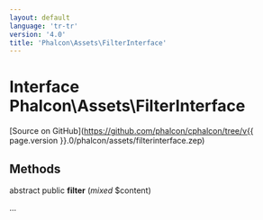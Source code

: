 ```yaml
---
layout: default
language: 'tr-tr'
version: '4.0'
title: 'Phalcon\Assets\FilterInterface'
---
```


# Interface **Phalcon\Assets\FilterInterface**

[Source on GitHub](https://github.com/phalcon/cphalcon/tree/v{{ page.version }}.0/phalcon/assets/filterinterface.zep)

## Methods

abstract public **filter** (*mixed* $content)

...